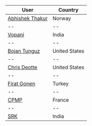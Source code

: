 |User|Country
|--|--|
|[Abhishek Thakur](https://www.kaggle.com/abhishek) |Norway |
|--|--|
|[Vopani](https://www.kaggle.com/rohanrao)|India|
|--|--|
|[Bojan Tunguz](https://www.kaggle.com/tunguz)  | United States |
|--|--|
|[Chris Deotte](https://www.kaggle.com/cdeotte) | United States |
|--|--|
|[Firat Gonen](https://www.kaggle.com/frtgnn)|Turkey|
|--|--|
|[CPMP](https://www.kaggle.com/cpmpml)|France|
|--|--|
|[SRK](https://www.kaggle.com/sudalairajkumar) | India |